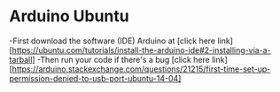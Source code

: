 # Arduino Ubuntu 
-First download the software (IDE) Arduino at [click here link][https://ubuntu.com/tutorials/install-the-arduino-ide#2-installing-via-a-tarball]
-Then run your code if there's a bug [click here link][https://arduino.stackexchange.com/questions/21215/first-time-set-up-permission-denied-to-usb-port-ubuntu-14-04]

